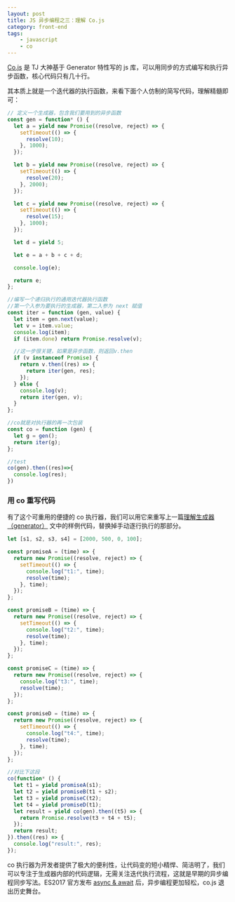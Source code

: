 ```yaml
---
layout: post
title: JS 异步编程之三：理解 Co.js
category: front-end
tags:
    - javascript
    - co
---
```

[Co.js](https://github.com/tj/co/blob/4.6.0/index.js) 是 TJ 大神基于 Generator 特性写的 js 库，可以用同步的方式编写和执行异步函数，核心代码只有几十行。

其本质上就是一个迭代器的执行函数，来看下面个人仿制的简写代码，理解精髓即可：

```javascript
// 定义一个生成器，包含我们要用到的异步函数
const gen = function* () {
  let a = yield new Promise((resolve, reject) => {
    setTimeout(() => {
      resolve(10);
    }, 1000);
  });

  let b = yield new Promise((resolve, reject) => {
    setTimeout(() => {
      resolve(20);
    }, 2000);
  });

  let c = yield new Promise((resolve, reject) => {
    setTimeout(() => {
      resolve(15);
    }, 1000);
  });

  let d = yield 5;

  let e = a + b + c + d;

  console.log(e);

  return e;
};

//编写一个递归执行的通用迭代器执行函数
//第一个入参为要执行的生成器，第二入参为 next 赋值
const iter = function (gen, value) {
  let item = gen.next(value);
  let v = item.value;
  console.log(item);
  if (item.done) return Promise.resolve(v);

  //这一步很关键，如果是异步函数，则返回v.then
  if (v instanceof Promise) {
    return v.then((res) => {
      return iter(gen, res);
    });
  } else {
    console.log(v);
    return iter(gen, v);
  }
};

//co就是对执行器的再一次包装
const co = function (gen) {
  let g = gen();
  return iter(g);
};

//test
co(gen).then((res)=>{
  console.log(res);
})
```

### 用 co 重写代码

有了这个可重用的便捷的 co 执行器，我们可以用它来重写上一篇[理解生成器（generator）](/blog/2017/07/25/generator-in-javascript.html) 文中的样例代码，替换掉手动逐行执行的那部分。

```javascript
let [s1, s2, s3, s4] = [2000, 500, 0, 100];

const promiseA = (time) => {
  return new Promise((resolve, reject) => {
    setTimeout(() => {
      console.log("t1:", time);
      resolve(time);
    }, time);
  });
};

const promiseB = (time) => {
  return new Promise((resolve, reject) => {
    setTimeout(() => {
      console.log("t2:", time);
      resolve(time);
    }, time);
  });
};

const promiseC = (time) => {
  return new Promise((resolve, reject) => {
    console.log("t3:", time);
    resolve(time);
  });
};

const promiseD = (time) => {
  return new Promise((resolve, reject) => {
    setTimeout(() => {
      console.log("t4:", time);
      resolve(time);
    }, time);
  });
};

//对比下这段
co(function* () {
  let t1 = yield promiseA(s1);
  let t2 = yield promiseB(t1 + s2);
  let t3 = yield promiseC(t2);
  let t4 = yield promiseD(t1);
  let result = yield co(gen).then((t5) => {
    return Promise.resolve(t3 + t4 + t5);
  });
  return result;
}).then((res) => {
  console.log("result:", res);
});
```

co 执行器为开发者提供了极大的便利性，让代码变的短小精悍、简洁明了，我们可以专注于生成器内部的代码逻辑，无需关注迭代执行流程，这就是早期的异步编程同步写法。ES2017 官方发布 [async & await](/blog/2017/09/10/async-functions-in-javascript.html) 后，异步编程更加轻松，co.js 退出历史舞台。


